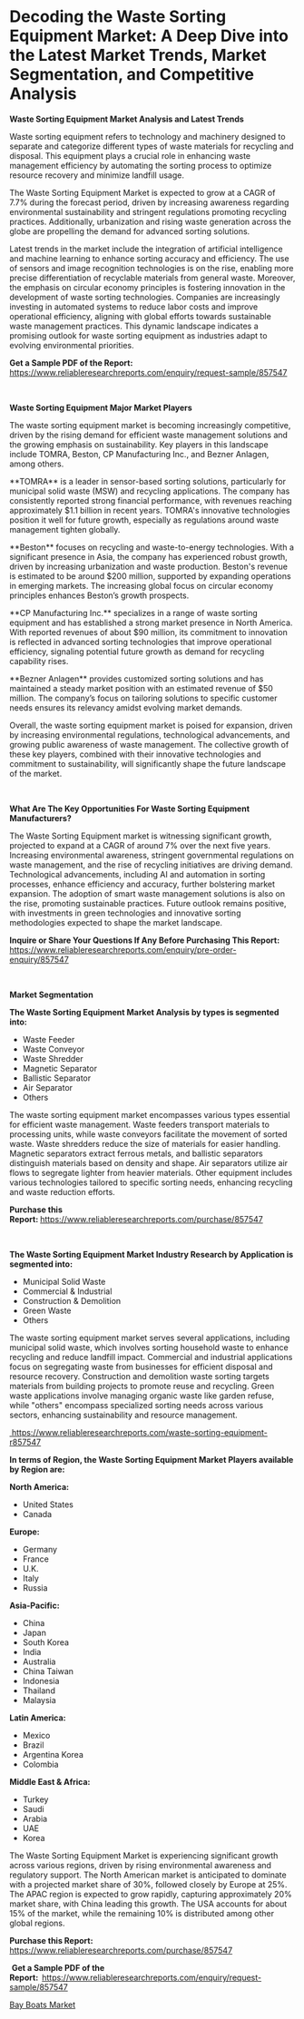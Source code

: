 <p><h1>Decoding the Waste Sorting Equipment Market: A Deep Dive into the Latest Market Trends, Market Segmentation, and Competitive Analysis</h1></p><p><strong>Waste Sorting Equipment Market Analysis and Latest Trends</strong></p>
<p><p>Waste sorting equipment refers to technology and machinery designed to separate and categorize different types of waste materials for recycling and disposal. This equipment plays a crucial role in enhancing waste management efficiency by automating the sorting process to optimize resource recovery and minimize landfill usage.</p><p>The Waste Sorting Equipment Market is expected to grow at a CAGR of 7.7% during the forecast period, driven by increasing awareness regarding environmental sustainability and stringent regulations promoting recycling practices. Additionally, urbanization and rising waste generation across the globe are propelling the demand for advanced sorting solutions.</p><p>Latest trends in the market include the integration of artificial intelligence and machine learning to enhance sorting accuracy and efficiency. The use of sensors and image recognition technologies is on the rise, enabling more precise differentiation of recyclable materials from general waste. Moreover, the emphasis on circular economy principles is fostering innovation in the development of waste sorting technologies. Companies are increasingly investing in automated systems to reduce labor costs and improve operational efficiency, aligning with global efforts towards sustainable waste management practices. This dynamic landscape indicates a promising outlook for waste sorting equipment as industries adapt to evolving environmental priorities.</p></p>
<p><strong>Get a Sample PDF of the Report:&nbsp;</strong> <a href="https://www.reliableresearchreports.com/enquiry/request-sample/857547?utm_campaign=3108&utm_medium=2&utm_source=Github&utm_content=ia&utm_term=09042025&utm_id=waste-sorting-equipment">https://www.reliableresearchreports.com/enquiry/request-sample/857547</a></p>
<p>&nbsp;</p>
<p><strong>Waste Sorting Equipment Major Market Players</strong></p>
<p><p>The waste sorting equipment market is becoming increasingly competitive, driven by the rising demand for efficient waste management solutions and the growing emphasis on sustainability. Key players in this landscape include TOMRA, Beston, CP Manufacturing Inc., and Bezner Anlagen, among others.</p><p>**TOMRA** is a leader in sensor-based sorting solutions, particularly for municipal solid waste (MSW) and recycling applications. The company has consistently reported strong financial performance, with revenues reaching approximately $1.1 billion in recent years. TOMRA's innovative technologies position it well for future growth, especially as regulations around waste management tighten globally.</p><p>**Beston** focuses on recycling and waste-to-energy technologies. With a significant presence in Asia, the company has experienced robust growth, driven by increasing urbanization and waste production. Beston's revenue is estimated to be around $200 million, supported by expanding operations in emerging markets. The increasing global focus on circular economy principles enhances Beston’s growth prospects.</p><p>**CP Manufacturing Inc.** specializes in a range of waste sorting equipment and has established a strong market presence in North America. With reported revenues of about $90 million, its commitment to innovation is reflected in advanced sorting technologies that improve operational efficiency, signaling potential future growth as demand for recycling capability rises.</p><p>**Bezner Anlagen** provides customized sorting solutions and has maintained a steady market position with an estimated revenue of $50 million. The company’s focus on tailoring solutions to specific customer needs ensures its relevancy amidst evolving market demands.</p><p>Overall, the waste sorting equipment market is poised for expansion, driven by increasing environmental regulations, technological advancements, and growing public awareness of waste management. The collective growth of these key players, combined with their innovative technologies and commitment to sustainability, will significantly shape the future landscape of the market.</p></p>
<p>&nbsp;</p>
<p><strong>What Are The Key Opportunities For Waste Sorting Equipment Manufacturers?</strong></p>
<p><p>The Waste Sorting Equipment market is witnessing significant growth, projected to expand at a CAGR of around 7% over the next five years. Increasing environmental awareness, stringent governmental regulations on waste management, and the rise of recycling initiatives are driving demand. Technological advancements, including AI and automation in sorting processes, enhance efficiency and accuracy, further bolstering market expansion. The adoption of smart waste management solutions is also on the rise, promoting sustainable practices. Future outlook remains positive, with investments in green technologies and innovative sorting methodologies expected to shape the market landscape.</p></p>
<p><strong>Inquire or Share Your Questions If Any Before Purchasing This Report:</strong> <a href="https://www.reliableresearchreports.com/enquiry/pre-order-enquiry/857547?utm_campaign=3108&utm_medium=2&utm_source=Github&utm_content=ia&utm_term=09042025&utm_id=waste-sorting-equipment">https://www.reliableresearchreports.com/enquiry/pre-order-enquiry/857547</a></p>
<p>&nbsp;</p>
<p><strong>Market Segmentation</strong></p>
<p><strong>The Waste Sorting Equipment Market Analysis by types is segmented into:</strong></p>
<p><ul><li>Waste Feeder</li><li>Waste Conveyor</li><li>Waste Shredder</li><li>Magnetic Separator</li><li>Ballistic Separator</li><li>Air Separator</li><li>Others</li></ul></p>
<p><p>The waste sorting equipment market encompasses various types essential for efficient waste management. Waste feeders transport materials to processing units, while waste conveyors facilitate the movement of sorted waste. Waste shredders reduce the size of materials for easier handling. Magnetic separators extract ferrous metals, and ballistic separators distinguish materials based on density and shape. Air separators utilize air flows to segregate lighter from heavier materials. Other equipment includes various technologies tailored to specific sorting needs, enhancing recycling and waste reduction efforts.</p></p>
<p><strong>Purchase this Report:&nbsp;</strong><a href="https://www.reliableresearchreports.com/purchase/857547?utm_campaign=3108&utm_medium=2&utm_source=Github&utm_content=ia&utm_term=09042025&utm_id=waste-sorting-equipment">https://www.reliableresearchreports.com/purchase/857547</a></p>
<p>&nbsp;</p>
<p><strong>The Waste Sorting Equipment Market Industry Research by Application is segmented into:</strong></p>
<p><ul><li>Municipal Solid Waste</li><li>Commercial & Industrial</li><li>Construction & Demolition</li><li>Green Waste</li><li>Others</li></ul></p>
<p><p>The waste sorting equipment market serves several applications, including municipal solid waste, which involves sorting household waste to enhance recycling and reduce landfill impact. Commercial and industrial applications focus on segregating waste from businesses for efficient disposal and resource recovery. Construction and demolition waste sorting targets materials from building projects to promote reuse and recycling. Green waste applications involve managing organic waste like garden refuse, while "others" encompass specialized sorting needs across various sectors, enhancing sustainability and resource management.</p></p>
<p><a href="https://www.reliableresearchreports.com/waste-sorting-equipment-r857547?utm_campaign=3108&utm_medium=2&utm_source=Github&utm_content=ia&utm_term=09042025&utm_id=waste-sorting-equipment">&nbsp;https://www.reliableresearchreports.com/waste-sorting-equipment-r857547</a></p>
<p><strong>In terms of Region, the Waste Sorting Equipment Market Players available by Region are:</strong></p>
<p>
    <p> <strong> North America: </strong>
        <ul>
            <li>United States</li>
            <li>Canada</li>
        </ul>
        </p> 
    <p> <strong> Europe: </strong>
        <ul>
            <li>Germany</li>
            <li>France</li>
            <li>U.K.</li>
            <li>Italy</li>
            <li>Russia</li>
        </ul>
        </p> 
    <p> <strong> Asia-Pacific: </strong>
        <ul>
            <li>China</li>
            <li>Japan</li>
            <li>South Korea</li>
            <li>India</li>
            <li>Australia</li>
            <li>China Taiwan</li>
            <li>Indonesia</li>
            <li>Thailand</li>
            <li>Malaysia</li>
        </ul>
        </p> 
    <p> <strong> Latin America: </strong>
        <ul>
            <li>Mexico</li>
            <li>Brazil</li>
            <li>Argentina Korea</li>
            <li>Colombia</li>
        </ul>
        </p> 
    <p> <strong> Middle East & Africa: </strong>
        <ul>
            <li>Turkey</li>
            <li>Saudi</li>
            <li>Arabia</li>
            <li>UAE</li>
            <li>Korea</li>
        </ul>
    </p>
    </p>
<p><p>The Waste Sorting Equipment Market is experiencing significant growth across various regions, driven by rising environmental awareness and regulatory support. The North American market is anticipated to dominate with a projected market share of 30%, followed closely by Europe at 25%. The APAC region is expected to grow rapidly, capturing approximately 20% market share, with China leading this growth. The USA accounts for about 15% of the market, while the remaining 10% is distributed among other global regions.</p></p>
<p><strong>Purchase this Report: </strong><a href="https://www.reliableresearchreports.com/purchase/857547?utm_campaign=3108&utm_medium=2&utm_source=Github&utm_content=ia&utm_term=09042025&utm_id=waste-sorting-equipment">https://www.reliableresearchreports.com/purchase/857547</a></p>
<p>&nbsp;<strong>Get a Sample PDF of the Report:&nbsp;&nbsp;</strong><a href="https://www.reliableresearchreports.com/enquiry/request-sample/857547?utm_campaign=3108&utm_medium=2&utm_source=Github&utm_content=ia&utm_term=09042025&utm_id=waste-sorting-equipment">https://www.reliableresearchreports.com/enquiry/request-sample/857547</a></p>
<p><strong></strong></p>
<p><p><a href="https://github.com/xtysizov/Market-Research-Report-List-1/blob/main/bay-boats-market.md?utm_campaign=3108&utm_medium=2&utm_source=Github&utm_content=ia&utm_term=09042025&utm_id=waste-sorting-equipment">Bay Boats Market</a></p></p>